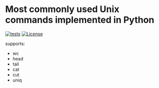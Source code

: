 # Most commonly used Unix commands implemented in Python
[![tests](https://github.com/kaliv0/serpix/actions/workflows/test.yml/badge.svg)](https://github.com/kaliv0/serpix/actions/workflows/ci.yml)
[![License](https://img.shields.io/badge/license-Apache%202.0-blue.svg)](https://github.com/kaliv0/serpix/blob/main/LICENSE)

supports:
- wc
- head 
- tail
- cat
- cut
- uniq
